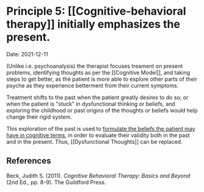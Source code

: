 # Principle 5: [[Cognitive-behavioral therapy]] initially emphasizes the present.

Date: 2021-12-11

(Unlike i.e. psychoanalysis) the therapist focuses treament on present problems, identifying thoughts as per the [[Cognitive Model]], and taking steps to get better, as the patient is more able to explore other parts of their psyche as they experience betterment from their current symptoms. 

Treatment shifts to the past when the patient greatly desires to do so; or when the patient is "stuck" in dysfunctional thinking or beliefs, and exploring the childhood or past origins of the thoughts or beliefs would help change their rigid system.

This exploration of the past is used to [formulate the beliefs the patient may have in cognitive terms](<CBT P1 - Formulation Cognitive Terms>), in order to evaluate their validity both in the past and in the present. Thus, [[Dysfunctional Thoughts]] can be replaced. 

## References
Beck, Judith S. (2011). *Cognitive Behavioral Therapy: Basics and Beyond* (2nd Ed., pp. 8-9). The Guildford Press.